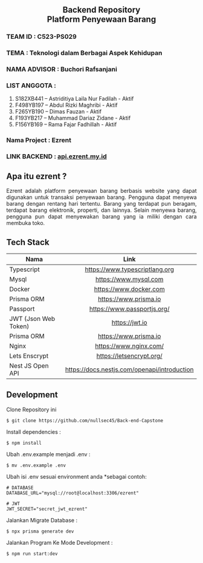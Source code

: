 <h2 align="center">Backend Repository <br> Platform Penyewaan Barang</h2>
<h3>TEAM ID       :  C523-PS029</h3>
<h3>TEMA			    : Teknologi dalam Berbagai Aspek Kehidupan </h3>
<h3>NAMA ADVISOR	: Buchori Rafsanjani </h3>
<h3>LIST ANGGOTA	: </h3>
<ol>
  <li>S182XB441 – Astriditiya Laila Nur Fadilah - Aktif</li>
  <li>F498YB197 – Abdul Rizki Maghribi - Aktif</li>
  <li>F265YB190 – Dimas Fauzan - Aktif</li>
  <li>F193YB217 – Muhammad Dariaz Zidane - Aktif</li>
  <li>F156YB169 – Rama Fajar Fadhillah - Aktif</li>
</ol>
<h3>Nama Project : Ezrent</h3>
<h3>LINK BACKEND : <a href="https://api.ezrent.my.id/">api.ezrent.my.id</a> </h3>
<h2 align="left">Apa itu ezrent ?</h2>
<p align="justify">Ezrent adalah platform penyewaan barang berbasis website yang dapat digunakan untuk transaksi penyewaan barang. Pengguna dapat menyewa barang dengan rentang hari tertentu. Barang yang terdapat pun beragam, terdapat barang elektronik, properti, dan lainnya. Selain menyewa barang, pengguna pun dapat menyewakan barang yang ia miliki dengan cara membuka toko.</p>
<h2 align="left">Tech Stack</h2>

|      Nama             |             Link                            | 
| --------------------- |:-------------------------------------------:| 
| Typescript            | https://www.typescriptlang.org              | 
| Mysql                 | https://www.mysql.com                       |  
| Docker                | https://www.docker.com                      |  
| Prisma ORM            | https://www.prisma.io                       |  
| Passport              | https://www.passportjs.org/                 |  
|JWT (Json Web Token)   | https://jwt.io                              |    
| Prisma ORM            | https://www.prisma.io                       |  
| Nginx                 | https://www.nginx.com/                      | 
| Lets Enscrypt         | https://letsencrypt.org/                    | 
| Nest JS Open API      |https://docs.nestjs.com/openapi/introduction | 
<h2 align="left">Development</h2>
<p align="left">
  Clone Repository ini<br> 
    
    $ git clone https://github.com/nullsec45/Back-end-Capstone
</p>
<p align="left">
  Install dependencies : <br> 
    
    $ npm install
</p>

<p align="left">
  Ubah .env.example menjadi .env : <br> 
    
    $ mv .env.example .env
</p>
<p align="left">
  Ubah isi .env sesuai environment anda *sebagai contoh: 
  <br>
    
    # DATABASE
    DATABASE_URL="mysql://root@localhost:3306/ezrent"
    
    # JWT
    JWT_SECRET="secret_jwt_ezrent"
</p>
<p align="left">
  Jalankan Migrate Database : <br> 
    
    $ npx prisma generate dev
</p>
<p align="left">
  Jalankan Program Ke Mode Development : <br> 
    
    $ npm run start:dev
</p>
